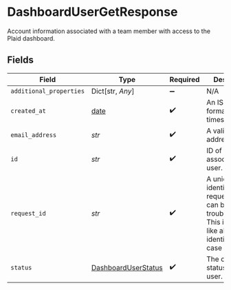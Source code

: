 # DashboardUserGetResponse

Account information associated with a team member with access to the Plaid dashboard.


## Fields

| Field                                                                                                                                       | Type                                                                                                                                        | Required                                                                                                                                    | Description                                                                                                                                 | Example                                                                                                                                     |
| ------------------------------------------------------------------------------------------------------------------------------------------- | ------------------------------------------------------------------------------------------------------------------------------------------- | ------------------------------------------------------------------------------------------------------------------------------------------- | ------------------------------------------------------------------------------------------------------------------------------------------- | ------------------------------------------------------------------------------------------------------------------------------------------- |
| `additional_properties`                                                                                                                     | Dict[str, *Any*]                                                                                                                            | :heavy_minus_sign:                                                                                                                          | N/A                                                                                                                                         |                                                                                                                                             |
| `created_at`                                                                                                                                | [date](https://docs.python.org/3/library/datetime.html#date-objects)                                                                        | :heavy_check_mark:                                                                                                                          | An ISO8601 formatted timestamp.                                                                                                             | 2020-07-24T03:26:02Z                                                                                                                        |
| `email_address`                                                                                                                             | *str*                                                                                                                                       | :heavy_check_mark:                                                                                                                          | A valid email address.                                                                                                                      | user@example.com                                                                                                                            |
| `id`                                                                                                                                        | *str*                                                                                                                                       | :heavy_check_mark:                                                                                                                          | ID of the associated user.                                                                                                                  | 54350110fedcbaf01234ffee                                                                                                                    |
| `request_id`                                                                                                                                | *str*                                                                                                                                       | :heavy_check_mark:                                                                                                                          | A unique identifier for the request, which can be used for troubleshooting. This identifier, like all Plaid identifiers, is case sensitive. |                                                                                                                                             |
| `status`                                                                                                                                    | [DashboardUserStatus](../../models/shared/dashboarduserstatus.md)                                                                           | :heavy_check_mark:                                                                                                                          | The current status of the user.                                                                                                             | active                                                                                                                                      |